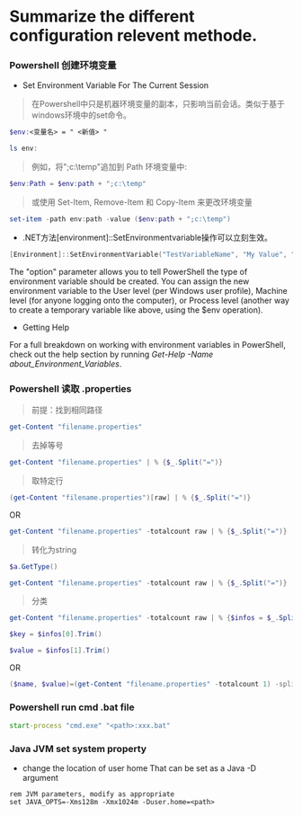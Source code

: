 # Summarize the different configuration relevent methode.
### Powershell 创建环境变量 

* Set Environment Variable For The Current Session 

>在Powershell中只是机器环境变量的副本，只影响当前会话。类似于基于windows环境中的set命令。

```powershell
$env:<变量名> = " <新值> "

ls env:
```
>例如，将";c:\temp"追加到 Path 环境变量中:

```powershell
$env:Path = $env:path + ";c:\temp"
```

>或使用 Set-Item, Remove-Item 和 Copy-Item 来更改环境变量

```powershell
set-item -path env:path -value ($env:path + ";c:\temp")
```

* .NET方法[environment]::SetEnvironmentvariable操作可以立刻生效。

```powershell
[Environment]::SetEnvironmentVariable("TestVariableName", "My Value", "option")
```

The "option" parameter allows you to tell PowerShell the type of environment variable should be created. You can assign the new environment variable to the User level (per Windows user profile), Machine level (for anyone logging onto the computer), or Process level (another way to create a temporary variable like above, using the $env operation).

* Getting Help

For a full breakdown on working with environment variables in PowerShell, check out the help section by running _Get-Help -Name about_Environment_Variables_.

### Powershell 读取 .properties 

>前提：找到相同路径

```powershell
get-Content "filename.properties"
```

>去掉等号

```powershell
get-Content "filename.properties" | % {$_.Split("=")}
```

>取特定行

```powershell
(get-Content "filename.properties")[raw] | % {$_.Split("=")}
```

OR

```powershell
get-Content "filename.properties" -totalcount raw | % {$_.Split("=")}
```

>转化为string

```powershell
$a.GetType()

get-Content "filename.properties" -totalcount raw | % {$_.Split("=")} | Out-String 
```

>分类

```powershell
get-Content "filename.properties" -totalcount raw | % {$infos = $_.Split("=")}

$key = $infos[0].Trim()

$value = $infos[1].Trim()
```

OR

```powershell
($name, $value)=(get-Content "filename.properties" -totalcount 1) -split '='
```

### Powershell run cmd .bat file
```cmd
start-process "cmd.exe" "<path>:xxx.bat"
```

### Java JVM set system property
* change the location of user home
That can be set as a Java -D argument
```JVM
rem JVM parameters, modify as appropriate
set JAVA_OPTS=-Xms128m -Xmx1024m -Duser.home=<path>
```
